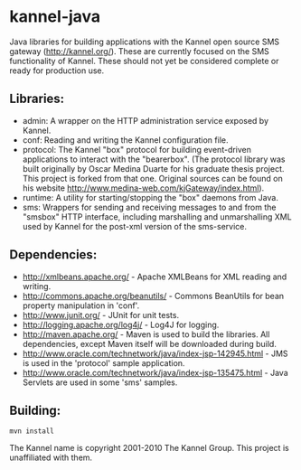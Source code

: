 # kannel-java #

Java libraries for building applications with the Kannel open source SMS gateway (<http://kannel.org/>). These are currently focused on the SMS functionality of Kannel. These should not yet be considered complete or ready for production use.

## Libraries: ##
- admin: A wrapper on the HTTP administration service exposed by Kannel.
- conf: Reading and writing the Kannel configuration file.
- protocol: The Kannel "box" protocol for building event-driven applications to interact with the "bearerbox". (The protocol library was built originally by Oscar Medina Duarte for his graduate thesis project. This project is forked from that one. Original sources can be found on his website <http://www.medina-web.com/kjGateway/index.html>).
- runtime: A utility for starting/stopping the "box" daemons from Java.
- sms: Wrappers for sending and receiving messages to and from the "smsbox" HTTP interface, including marshalling and unmarshalling XML used by Kannel for the post-xml version of the sms-service.

## Dependencies: ##
- <http://xmlbeans.apache.org/> - Apache XMLBeans for XML reading and writing.
- <http://commons.apache.org/beanutils/> - Commons BeanUtils for bean property manipulation in 'conf'.
- <http://www.junit.org/> - JUnit for unit tests.
- <http://logging.apache.org/log4j/> - Log4J for logging.
- <http://maven.apache.org/> - Maven is used to build the libraries. All dependencies, except Maven itself will be downloaded during build.
- <http://www.oracle.com/technetwork/java/index-jsp-142945.html> - JMS is used in the 'protocol' sample application. 
- <http://www.oracle.com/technetwork/java/index-jsp-135475.html> - Java Servlets are used in some 'sms' samples.

## Building: ##

    mvn install

The Kannel name is copyright 2001-2010 The Kannel Group. This project is unaffiliated with them.
